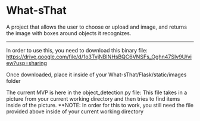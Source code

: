 # What-sThat
A project that allows the user to choose or upload and image, and returns the image with boxes around objects it recognizes.


-----------------------------
In order to use this, you need to download this binary file:
https://drive.google.com/file/d/1o3TvjNBINHsBQC6VNSFs_Oghn47SIv9U/view?usp=sharing

Once downloaded, place it inside of your What-sThat/Flask/static/images   
folder


The current MVP is here in the object_detection.py file:
This file takes in a picture from your current working directory and then tries to find items inside of the picture.
**NOTE: In order for this to work, you still need the file provided above inside of your current working directory
